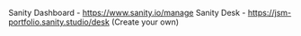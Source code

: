Sanity Dashboard - https://www.sanity.io/manage 
Sanity Desk - https://jsm-portfolio.sanity.studio/desk (Create your own)